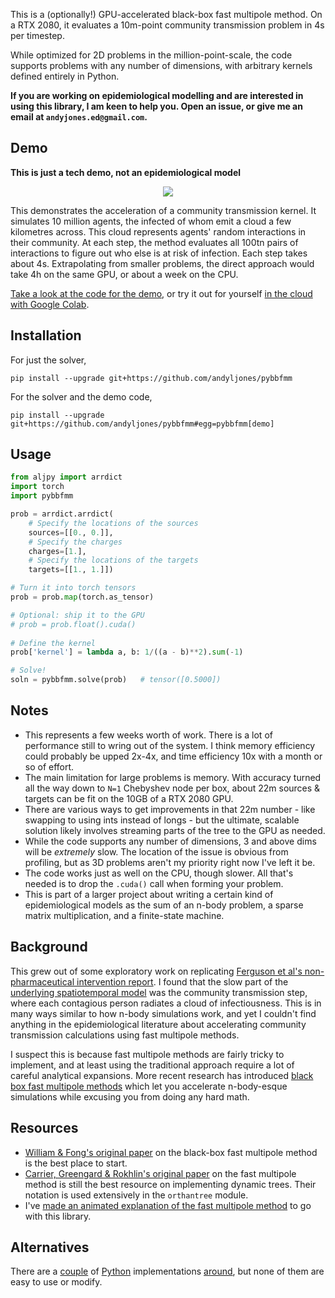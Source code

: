 This is a (optionally!) GPU-accelerated black-box fast multipole method. On a RTX 2080, it evaluates a 10m-point community transmission problem in 4s per timestep.

While optimized for 2D problems in the million-point-scale, the code supports problems with any number of dimensions, with arbitrary kernels defined entirely in Python.

**If you are working on epidemiological modelling and are interested in using this library, I am keen to help you. Open an issue, or give me an email at `andyjones.ed@gmail.com`.**

## Demo

**This is just a tech demo, not an epidemiological model**

<p align="center"><img src="pybbfmm/demo/demo.gif"></p>

This demonstrates the acceleration of a community transmission kernel. It simulates 10 million agents, the infected of whom emit a cloud a few kilometres across. This cloud represents agents' random interactions in their community. At each step, the method evaluates all 100tn pairs of interactions to figure out who else is at risk of infection. Each step takes about 4s. Extrapolating from smaller problems, the direct approach would take 4h on the same GPU, or about a week on the CPU.

[Take a look at the code for the demo](pybbfmm/demo/__init__.py), or try it out for yourself [in the cloud with Google Colab](https://colab.research.google.com/drive/1Xsmru2czbfVpzGc1e5IW8BOgLmJXBUmN).

## Installation
For just the solver,
```
pip install --upgrade git+https://github.com/andyljones/pybbfmm
```
For the solver and the demo code,
```
pip install --upgrade git+https://github.com/andyljones/pybbfmm#egg=pybbfmm[demo]
```

## Usage
```python
from aljpy import arrdict
import torch
import pybbfmm

prob = arrdict.arrdict(
    # Specify the locations of the sources
    sources=[[0., 0.]],
    # Specify the charges
    charges=[1.],
    # Specify the locations of the targets
    targets=[[1., 1.]])

# Turn it into torch tensors
prob = prob.map(torch.as_tensor)

# Optional: ship it to the GPU
# prob = prob.float().cuda()
    
# Define the kernel
prob['kernel'] = lambda a, b: 1/((a - b)**2).sum(-1)

# Solve!
soln = pybbfmm.solve(prob)   # tensor([0.5000])
```

## Notes
* This represents a few weeks worth of work. There is a lot of performance still to wring out of the system. I think memory efficiency could probably be upped 2x-4x, and time efficiency 10x with a month or so of effort.
* The main limitation for large problems is memory. With accuracy turned all the way down to `N=1` Chebyshev node per box, about 22m sources & targets can be fit on the 10GB of a RTX 2080 GPU.
* There are various ways to get improvements in that 22m number - like swapping to using ints instead of longs - but the ultimate, scalable solution likely involves streaming parts of the tree to the GPU as needed.
* While the code supports any number of dimensions, 3 and above dims will be _extremely_ slow. The location of the issue is obvious from profiling, but as 3D problems aren't my priority right now I've left it be. 
* The code works just as well on the CPU, though slower. All that's needed is to drop the `.cuda()` call when forming your problem.
* This is part of a larger project about writing a certain kind of epidemiological models as the sum of an n-body problem, a sparse matrix multiplication, and a finite-state machine.

## Background
This grew out of some exploratory work on replicating [Ferguson et al's non-pharmaceutical intervention report](https://www.imperial.ac.uk/media/imperial-college/medicine/sph/ide/gida-fellowships/Imperial-College-COVID19-NPI-modelling-16-03-2020.pdf). I found that the slow part of the [underlying spatiotemporal model](https://static-content.springer.com/esm/art%3A10.1038%2Fnature04795/MediaObjects/41586_2006_BFnature04795_MOESM28_ESM.pdf) was the community transmission step, where each contagious person radiates a cloud of infectiousness. This is in many ways similar to how n-body simulations work, and yet I couldn't find anything in the epidemiological literature about accelerating community transmission calculations using fast multipole methods.

I suspect this is because fast multipole methods are fairly tricky to implement, and at least using the traditional approach require a lot of careful analytical expansions. More recent research has introduced [black box fast multipole methods](https://mc.stanford.edu/cgi-bin/images/f/fa/Darve_bbfmm_2009.pdf) which let you accelerate n-body-esque simulations while excusing you from doing any hard math.

## Resources
* [William & Fong's original paper](https://mc.stanford.edu/cgi-bin/images/f/fa/Darve_bbfmm_2009.pdf) on the black-box fast multipole method is the best place to start.
* [Carrier, Greengard & Rokhlin's original paper](https://pdfs.semanticscholar.org/97f0/d2a31d818ede922c9a59dc17f710642332ca.pdf) on the fast multipole method is still the best resource on implementing dynamic trees. Their notation is used extensively in the `orthantree` module.
* I've [made an animated explanation of the fast multipole method](https://andyljones.com/posts/multipole-methods.html) to go with this library.

## Alternatives
There are a [couple](https://github.com/sivaramambikasaran/BBFMM2D) of [Python](https://github.com/DrFahdSiddiqui/bbFMM2D-Python) implementations [around](https://github.com/ruoxi-wang/PBBFMM3D), but none of them are easy to use or modify.
